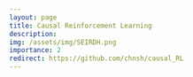 ```yaml
---
layout: page
title: Causal Reinforcement Learning
description: 
img: /assets/img/SEIRDH.png
importance: 2
redirect: https://github.com/chnsh/causal_RL
---
```


